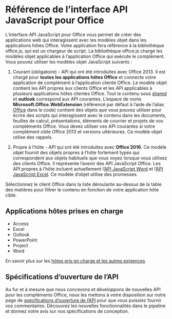
# <a name="javascript-api-for-office-reference"></a>Référence de l’interface API JavaScript pour Office

L’interface API JavaScript pour Office vous permet de créer des applications web qui interagissent avec les modèles objet dans les applications hôtes Office. Votre application fera référence à la bibliothèque office.js, qui est un chargeur de script. La bibliothèque office.js charge les modèles objet applicables à l’application Office qui exécute le complément. Vous pouvez utiliser les modèles objet JavaScript suivants :


1. Courant (obligatoire) - API qui ont été introduites avec Office 2013. Il est chargé pour **toutes les applications hôtes Office** et connecte votre application de complément à l’application cliente Office. Le modèle objet contient les API propres aux clients Office et les API applicables à plusieurs applications hôtes clientes Office. Tout le contenu sous [shared](../reference/shared/shared-api.md) et **outlook** correspond aux API courantes. L’espace de noms **Microsoft.Office.WebExtension** (référencé par défaut à l’aide de l’alias [Office](../reference/shared/office.md) dans le code) contient des objets que vous pouvez utiliser pour écrire des scripts qui interagissent avec le contenu dans les documents, feuilles de calcul, présentations, éléments de courrier et projets de vos compléments Office. Vous devez utiliser ces API courantes si votre complément cible Office 2013 et versions ultérieures. Ce modèle objet utilise des rappels.

1. Propre à l’hôte - API qui ont été introduites avec **Office 2016**. Ce modèle objet fournit des objets propres à l’hôte fortement typés qui correspondent aux objets habituels que vous voyez lorsque vous utilisez des clients Office. Il représente l’avenir des API JavaScript Office. Les API propres à l’hôte incluent actuellement l’[API JavaScript Word](../reference/word/word-add-ins-reference-overview.md) et l’[API JavaScript Excel](../reference/excel/application.md). Ce modèle d’objet utilise des promesses.

Sélectionnez le client Office dans la liste déroulante au-dessus de la table des matières pour filtrer le contenu en fonction de votre application hôte cible.

## <a name="supported-host-applications"></a>Applications hôtes prises en charge
* Access
* Excel
* Outlook
* PowerPoint
* Project
* Word

En savoir plus sur les [hôtes pris en charge et les autres exigences](../docs/overview/requirements-for-running-office-add-ins.md)

## <a name="open-api-specifications"></a>Spécifications d’ouverture de l’API

Au fur et à mesure que nous concevons et développons de nouvelles API pour les compléments Office, nous les mettons à votre disposition sur notre page de [spécifications d’ouverture de l’API](openspec.md) pour que vous puissiez fournir vos commentaires. Découvrez les nouvelles fonctionnalités dans le pipeline et donnez votre avis sur nos spécifications de conception.

